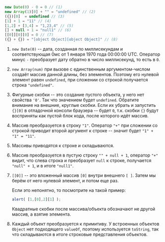 

```js no-beautify
new Date(0) - 0 = 0 // (1)
new Array(1)[0] + "" = "undefined" // (2)
({})[0]  = undefined // (3)
[1] + 1 = "11" // (4)
[1,2] + [3,4] = "1,23,4" // (5)
[] + null + 1 = "null1" // (6)
[[0]][0][0] = 0 // (7)
({} + {}) = "[object Object][object Object]" // (8)
```

1. `new Date(0)` -- дата, созданная по миллисекундам и соответствующая 0мс от 1 января 1970 года 00:00:00 UTC. Оператор минус `-` преобразует дату обратно в число миллисекунд, то есть в `0`.
2. `new Array(num)` при вызове с единственным аргументом-числом создаёт массив данной длины, без элементов. Поэтому его нулевой элемент равен `undefined`, при сложении со строкой получается строка `"undefined"`.
3. Фигурные скобки -- это создание пустого объекта, у него нет свойства `'0'`. Так что значением будет `undefined`.
Обратите внимание на внешние, круглые скобки. Если их убрать и запустить `{}[0]` в отладочной консоли браузера -- будет `0`, т.к. скобки `{}` будут восприняты как пустой блок кода, после которого идёт массив.
4. Массив преобразуется в строку `"1"`. Оператор `"+"` при сложении со строкой приводит второй аргумент к строке -- значит будет `"1" + "1" = "11"`.
5. Массивы приводятся к строке и складываются.
6. Массив преобразуется в пустую строку `"" + null + 1`, оператор `"+"` видит, что слева строка и преобразует `null` к строке, получается `"null" + 1`, и в итоге `"null1"`.
7. `[[0]]` -- это вложенный массив `[0]`  внутри внешнего `[ ]`. Затем мы берём от него нулевой элемент, и потом еще раз.

    Если это непонятно, то посмотрите на такой пример:

    ```js no-beautify
    alert( [1,[0],2][1] );
    ```

    Квадратные скобки после массива/объекта обозначают не другой массив, а взятие элемента.
8. Каждый объект преобразуется к примитиву. У встроенных объектов `Object` нет подходящего `valueOf`, поэтому используется `toString`, так что складываются в итоге строковые представления объектов.


